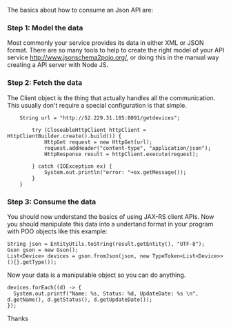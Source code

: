 The basics about how to consume an Json API are:

### Step 1: Model the data
Most commonly your service provides its data in either XML or JSON format. There are so many tools to help to create the right model of your API service http://www.jsonschema2pojo.org/, or doing this in the manual way creating a API server with Node JS.

### Step 2: Fetch the data
The Client object is the thing that actually handles all the communication. This usually don't require a special configuration is that simple.

```
    String url = "http://52.229.31.185:8091/getdevices";
        
        try (CloseableHttpClient httpClient = HttpClientBuilder.create().build()) {
            HttpGet request = new HttpGet(url);
            request.addHeader("content-type", "application/json");
            HttpResponse result = httpClient.execute(request);
            
        } catch (IOException ex) {
            System.out.println("error: "+ex.getMessage());
        }    
    }
```

### Step 3: Consume the data
You should now understand the basics of using JAX-RS client APIs. Now you should manipulate this data into a undertand format in your program with POO objects like this example:

```
String json = EntityUtils.toString(result.getEntity(), "UTF-8");
Gson gson = new Gson();
List<Device> devices = gson.fromJson(json, new TypeToken<List<Device>>(){}.getType());
```
Now your data is a manipulable object so you can do anything.

```
devices.forEach((d) -> {
  System.out.printf("Name: %s, Status: %d, UpdateDate: %s \n", d.getName(), d.getStatus(), d.getUpdateDate());
});
```

Thanks

